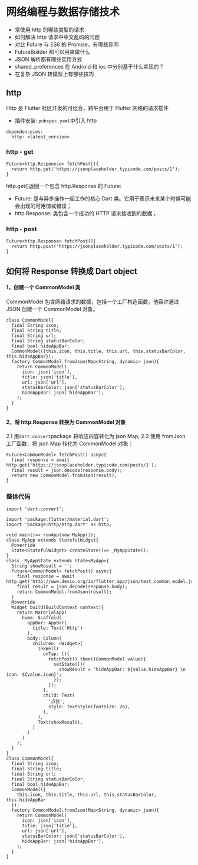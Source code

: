 # 网络编程与数据存储技术

- 常使用 http 的哪些类型的请求
- 如何解决 http 请求中中文乱码的问题
- 对比 Future 与 ES6 的 Promise，有哪些异同
- FutureBuilder 都可以用来做什么
- JSON 解析都有哪些实用方式
- shared_preferences 在 Android 和 ios 中分别基于什么实现的？
- 在复杂 JSON 转模型上有哪些技巧

## http

Http 是 Flutter 社区开发的可组合，跨平台用于 Flutter 网络的请求插件

- 插件安装: `pubspec.yaml`中引入 http

```
dependenceies:
  http: <latest_version>
```

### http - get

```
Future<http.Responese> fetchPost(){
  return http.get('https://jsonplaceholder.typicode.com/posts/1');
}
```

http.get()返回一个包含 http.Response 的 Future:

- Future: 是与异步操作一起工作的核心 Dart 类。它用于表示未来某个时候可能会出现的可用值或错误；
- http.Response: 类包含一个成功的 HTTP 请求接收到的数据；

### http - post

```
Future<http.Response> fetchPost(){
  return http.post('https://jsonplaceholder.typicode.com/posts/1');
}
```

## 如何将 Response 转换成 Dart object

#### 1，创建一个 CommonModel 类

CommonModel 包含网络请求的数据，包括一个工厂构造函数，他容许通过 JSON 创建一个 CommonModel 对象。

```
class CommonModel{
  final String icon;
  final String title;
  final String url;
  final String statusBarColor;
  final bool hideAppBar;
  CommonModel({this.icon, this.title, this.url, this.statusBarColor, this.hideAppBar});
  factory CommonModel.fromJson(Map<String, dynamic> json){
    return CommonModel(
      icon: json['icon'],
      title: json['title'],
      url: json['url'],
      statusBarColor: json['statusBarColor'],
      hideAppBar: json['hideAppBar'],
    );
  }
}
```

#### 2，将 http.Response 转换为 CommonModel 对象

2.1 用`dart:convert`package 将响应内容转化为 json Map;
2.2 使用 fromJson 工厂函数，将 json Map 转化为 CommonModel 对象；

```
Future<CommonModel> fetchPost() asnyc{
  final response = await http.get('https://jsonplaceholder.typicode.com/posts/1');
  final result = json.decode(response.body);
  return new CommonModel.fromJson(result);
}
```

### 整体代码

```
import 'dart:convert';

import 'package:flutter/material.dart';
import 'package:http/http.dart' as http;

void main()=> runApp(new MyApp());
class MyApp extends StatefulWidget{
  @override
  State<StatefulWidget> createState()=> _MyAppState();
}
class _MyAppState extends State<MyApp>{
  String showResult = '';
  Future<CommonModel> fetchPost() async{
    final response = await http.get('http://www.devio.org/io/flutter_app/json/test_common_model.json');
    final result = json.decode(response.body);
    return CommonModel.fromJson(result);
  }
  @override
  Widget build(BuildContext context){
    return MaterialApp(
      home: Scaffold(
        appBar: AppBar(
          title: Text('Http')
        ),
        body: Column(
          children: <Widget>[
            InkWell(
              onTap: (){
                fetchPost().then((CommonModel value){
                  setState((){
                    showResult = 'hideAppBar: ${value.hideAppBar} \n icon: ${value.icon}';
                  });
                });
              },
              child: Text(
                '点我',
                style: TextStyle(fontSize: 26),
              ),
            ),
            Text(showResult),
          ]
        )
      )
    );
  }
}
class CommonModel{
  final String icon;
  final String title;
  final String url;
  final String statusBarColor;
  final bool hideAppBar;
  CommonModel({
    this.icon, this.title, this.url, this.statusBarColor, this.hideAppBar
  });
  factory CommonModel.fromJson(Map<String, dynamic> json){
    return CommonModel(
      icon: json['icon'],
      title: json['title'],
      url: json['url'],
      statusBarColor: json['statusBarColor'],
      hideAppBar: json['hideAppBar'],
    );
  }
}
```
